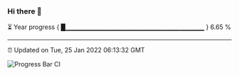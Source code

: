 ### Hi there 👋

⏳ Year progress { █▁▁▁▁▁▁▁▁▁▁▁▁▁▁▁▁▁▁▁▁▁▁▁▁▁▁▁▁▁ } 6.65 %

---

⏰ Updated on Tue, 25 Jan 2022 06:13:32 GMT

![Progress Bar CI](https://github.com/liununu/liununu/workflows/Progress%20Bar%20CI/badge.svg)
